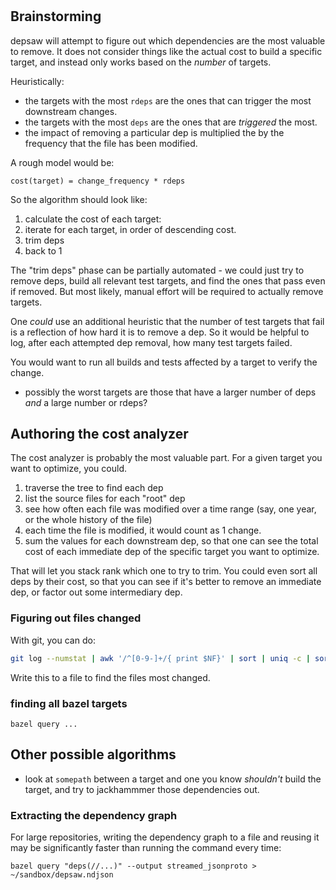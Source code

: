 #

## Brainstorming

depsaw will attempt to figure out which dependencies are the most valuable to
remove. It does not consider things like the actual cost to build a specific
target, and instead only works based on the *number* of targets.

Heuristically:
- the targets with the most `rdeps` are the ones that can trigger the most
  downstream changes.
- the targets with the most `deps` are the ones that are *triggered* the most.
- the impact of removing a particular dep is multiplied the by the frequency that the file has been modified.

A rough model would be:

```
cost(target) = change_frequency * rdeps
```

So the algorithm should look like:

1. calculate the cost of each target:
2. iterate for each target, in order of descending cost.
3. trim deps
4. back to 1

The "trim deps" phase can be partially automated - we could just try to remove deps, build all relevant test targets, and find the ones that pass even if removed. But most likely, manual effort will be required to actually remove targets.

One *could* use an additional heuristic that the number of test targets that fail is a reflection of how hard it is to remove a dep. So it would be helpful to log, after each attempted dep removal, how many test targets failed.

You would want to run all builds and tests affected by a target to verify the change.

- possibly the worst targets are those that have a larger number of deps *and* a large number or rdeps?

## Authoring the cost analyzer

The cost analyzer is probably the most valuable part. For a given target you want to optimize, you could.

1. traverse the tree to find each dep
2. list the source files for each "root" dep
3. see how often each file was modified over a time range (say, one year, or the whole history of the file)
3. each time the file is modified, it would count as 1 change.
4. sum the values for each downstream dep, so that one can see the total cost of each immediate dep of the specific target you want to optimize.

That will let you stack rank which one to try to trim. You could even sort all
deps by their cost, so that you can see if it's better to remove an immediate
dep, or factor out some intermediary dep.

### Figuring out files changed

With git, you can do:

```bash
git log --numstat | awk '/^[0-9-]+/{ print $NF}' | sort | uniq -c | sort -nr
```

Write this to a file to find the files most changed.

### finding all bazel targets

```
bazel query ...
```

## Other possible algorithms

- look at `somepath` between a target and one you know *shouldn't* build the target, and try to jackhammmer those dependencies out.


### Extracting the dependency graph

For large repositories, writing the dependency graph to a file and reusing it
may be significantly faster than running the command every time:

```
bazel query "deps(//...)" --output streamed_jsonproto >  ~/sandbox/depsaw.ndjson
```